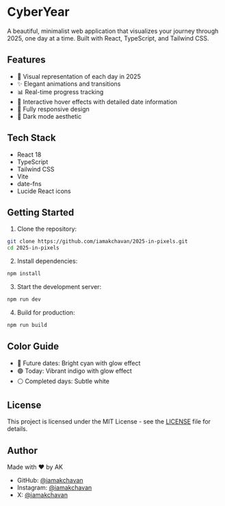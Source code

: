 # CyberYear

A beautiful, minimalist web application that visualizes your journey through 2025, one day at a time. Built with React, TypeScript, and Tailwind CSS.

## Features

- 🎨 Visual representation of each day in 2025
- ✨ Elegant animations and transitions
- 📊 Real-time progress tracking
- 💫 Interactive hover effects with detailed date information
- 📱 Fully responsive design
- 🌙 Dark mode aesthetic

## Tech Stack

- React 18
- TypeScript
- Tailwind CSS
- Vite
- date-fns
- Lucide React icons

## Getting Started

1. Clone the repository:
```bash
git clone https://github.com/iamakchavan/2025-in-pixels.git
cd 2025-in-pixels
```

2. Install dependencies:
```bash
npm install
```

3. Start the development server:
```bash
npm run dev
```

4. Build for production:
```bash
npm run build
```

## Color Guide

- 🔷 Future dates: Bright cyan with glow effect
- 🟣 Today: Vibrant indigo with glow effect
- ⚪ Completed days: Subtle white

## License

This project is licensed under the MIT License - see the [LICENSE](LICENSE) file for details.

## Author

Made with ❤️ by AK

- GitHub: [@iamakchavan](https://github.com/iamakchavan)
- Instagram: [@iamakchavan](https://instagram.com/iamakchavan)
- X: [@iamakchavan](https://x.com/iamakchavan)
